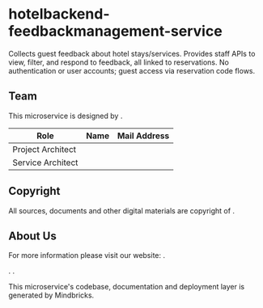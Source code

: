 # hotelbackend-feedbackmanagement-service

Collects guest feedback about hotel stays/services. Provides staff APIs to view, filter, and respond to feedback, all linked to reservations. No authentication or user accounts; guest access via reservation code flows.

## Team

This microservice is designed by .

| Role              | Name | Mail Address |
| ----------------- | ---- | ------------ |
| Project Architect |      |              |
| Service Architect |      |              |

## Copyright

All sources, documents and other digital materials are copyright of .

## About Us

For more information please visit our website: .

.
.

This microservice's codebase, documentation and deployment layer is generated by Mindbricks.
